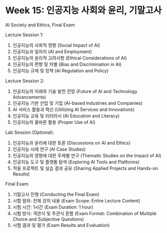 # Week 15: 인공지능 사회와 윤리, 기말고사

AI Society and Ethics, Final Exam

Lecture Session 1:

1. 인공지능의 사회적 영향 (Social Impact of AI)
2. 인공지능과 일자리 (AI and Employment)
3. 인공지능의 윤리적 고려사항 (Ethical Considerations of AI)
4. 인공지능의 편향 및 차별 (Bias and Discrimination in AI)
5. 인공지능 규제 및 정책 (AI Regulation and Policy)

Lecture Session 2:

1. 인공지능의 미래와 기술 발전 전망 (Future of AI and Technology Advancements)
2. 인공지능 기반 산업 및 기업 (AI-based Industries and Companies)
3. AI 서비스 활용과 혁신 (Utilizing AI Services and Innovations)
4. 인공지능 교육 및 리터러시 (AI Education and Literacy)
5. 인공지능의 올바른 활용 (Proper Use of AI)

Lab Session (Optional):

1. 인공지능과 윤리에 대한 토론 (Discussions on AI and Ethics)
2. 인공지능 사례 연구 (AI Case Studies)
3. 인공지능의 영향에 대한 주제별 연구 (Thematic Studies on the Impact of AI)
4. 인공지능 도구 및 플랫폼 탐색 (Exploring AI Tools and Platforms)
5. 적용 프로젝트 및 실습 결과 공유 (Sharing Applied Projects and Hands-on Results)

Final Exam:

1. 기말고사 진행 (Conducting the Final Exam)
2. 시험 범위: 전체 강의 내용 (Exam Scope: Entire Lecture Content)
3. 시험 시간: 1시간 (Exam Duration: 1 hour)
4. 시험 방식: 객관식 및 주관식 혼합 (Exam Format: Combination of Multiple Choice and Subjective Questions)
5. 시험 결과 및 평가 (Exam Results and Evaluation)

```{tableofcontents}

```
